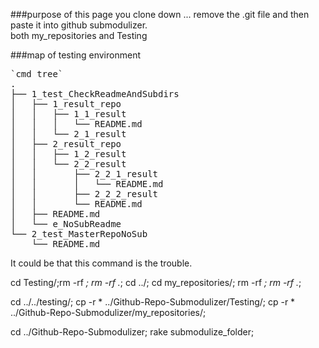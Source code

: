 ###purpose of this page
you clone down ... remove the .git file and then paste it into github submodulizer. <br>both my_repositories and Testing

###map of testing environment
<pre>
`cmd tree`
.
├── 1_test_CheckReadmeAndSubdirs
│   ├── 1_result_repo
│   │   ├── 1_1_result
│   │   │   └── README.md
│   │   └── 2_1_result
│   ├── 2_result_repo
│   │   ├── 1_2_result
│   │   └── 2_2_result
│   │       ├── 2_2_1_result
│   │       │   └── README.md
│   │       ├── 2_2_2_result
│   │       └── README.md
│   ├── README.md
│   └── e_NoSubReadme
└── 2_test_MasterRepoNoSub
    └── README.md
</pre>


It could be that this command is the trouble.

cd Testing/;rm -rf *; rm -rf .*; cd ../; cd my_repositories/; rm -rf *; rm -rf .*;

cd ../../testing/; cp -r * ../Github-Repo-Submodulizer/Testing/; cp -r * ../Github-Repo-Submodulizer/my_repositories/;

cd ../Github-Repo-Submodulizer; rake submodulize_folder;
